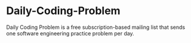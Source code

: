 # Daily-Coding-Problem
Daily Coding Problem is a free subscription-based mailing list that sends one software engineering practice problem per day.

